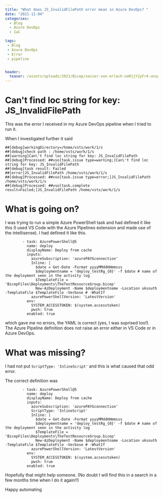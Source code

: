 ```yaml
---
title: "What does JS_InvalidFilePath error mean in Azure DevOps? "
date: "2021-11-04" 
categories:
  - Blog
  - Azure DevOps
  - IaC

tags:
 - Blog
 - Azure DevOps
 - Error
 - pipeline


header:
  teaser: /assets/uploads/2021/Bicep/xavier-von-erlach-ooR1jY2yFr4-unsplash.jpg
---
```


# Can\'t find loc string for key: JS_InvalidFilePath

This was the error I received in my Azure DevOps pipeline when I tried to run it.

When I investigated further it said

````
##[debug]workingDirectory=/home/vsts/work/1/s
##[debug]check path : /home/vsts/work/1/s
##[warning]Can\'t find loc string for key: JS_InvalidFilePath
##[debug]Processed: ##vso[task.issue type=warning;]Can\'t find loc string for key: JS_InvalidFilePath
##[debug]task result: Failed
##[error]JS_InvalidFilePath /home/vsts/work/1/s
##[debug]Processed: ##vso[task.issue type=error;]JS_InvalidFilePath /home/vsts/work/1/s
##[debug]Processed: ##vso[task.complete result=Failed;]JS_InvalidFilePath /home/vsts/work/1/s
````

# What is going on?

I was trying to run a simple Azure PowerShell task and had defined it like this (I used VS Code with the Azure Pipelines extension and made use of the intellisense). I had defined it like this.

````
        - task: AzurePowerShell@5
          name: deploy
          displayName: Deploy from cache
          inputs:
            azureSubscription: 'azurePAYGconnection'
            Inline: |
              $date = Get-Date -Format yyyyMMddHHmmsss
              $deploymentname = 'deploy_testRg_{0}' -f $date # name of the deployment seen in the activity log
              $TemplateFile = 'BicepFiles\Deployments\TheTestResourceGroup.bicep'
              New-AzDeployment -Name $deploymentname -Location uksouth -TemplateFile $TemplateFile -Verbose # -WhatIf
            azurePowerShellVersion: 'LatestVersion'
          env:
            SYSTEM_ACCESSTOKEN: $(system.accesstoken)
            pwsh: true
          enabled: true
````

which gave me no errors, the YAML is correct (yes, I was suprised too!). The Azure Pipeline definition does not raise an error either in VS Code or in Azure DevOps.

# What was missing?

I had not put `ScriptType: 'InlineScript'` and this is what caused that odd error.

The correct definition was

````
        - task: AzurePowerShell@5
          name: deploy
          displayName: Deploy from cache
          inputs:
            azureSubscription: 'azurePAYGconnection'
            ScriptType: 'InlineScript'
            Inline: |
              $date = Get-Date -Format yyyyMMddHHmmsss
              $deploymentname = 'deploy_testRg_{0}' -f $date # name of the deployment seen in the activity log
              $TemplateFile = 'BicepFiles\Deployments\TheTestResourceGroup.bicep'
              New-AzDeployment -Name $deploymentname -Location uksouth -TemplateFile $TemplateFile -Verbose # -WhatIf
            azurePowerShellVersion: 'LatestVersion'
          env:
            SYSTEM_ACCESSTOKEN: $(system.accesstoken)
            pwsh: true
          enabled: true
````

Hopefully that might help someone. (No doubt I will find this in a search in a few months time when I do it again!!)

Happy automating
